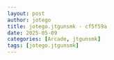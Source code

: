 ```yaml
---
layout: post
author: jotego
title: jotego.jtgunsmk - cf5f59a
date: 2025-05-09
categories: [Arcade, jtgunsmk]
tags: [jotego.jtgunsmk]
---
```



